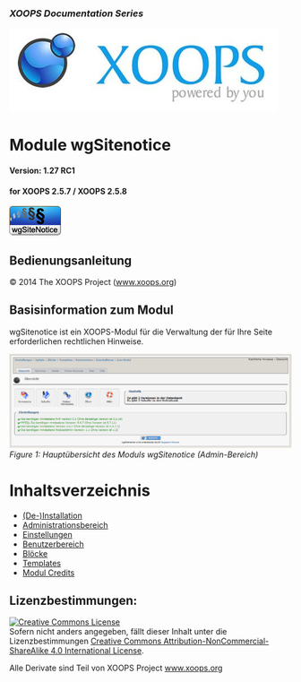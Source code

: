 ### _XOOPS Documentation Series_
![logoXoops.jpg](assets/logoXoops.jpg)

# Module wgSitenotice
#### Version: 1.27 RC1
#### for XOOPS 2.5.7 / XOOPS 2.5.8
      
![logoModule.png](assets/logoModule.png)
            
## Bedienungsanleitung

© 2014 The XOOPS Project (www.xoops.org)    

## Basisinformation zum Modul

wgSitenotice ist ein XOOPS-Modul für die Verwaltung der für Ihre Seite erforderlichen rechtlichen Hinweise.

![0dashboard.png](assets/0dashboard.png)<br/>
*Figure 1: Hauptübersicht des Moduls wgSitenotice (Admin-Bereich)*

# Inhaltsverzeichnis

* [(De-)Installation](book/1install.md)
* [Administrationsbereich](book/2administration.md)
* [Einstellungen](book/3preferences.md)
* [Benutzerbereich](book/5userside.md)
* [Blöcke](book/6blocks.md)
* [Templates](book/7templates.md)
* [Modul Credits](book/9credits.md)

## Lizenzbestimmungen:

<a rel="license" href="http://creativecommons.org/licenses/by-nc-sa/4.0/"><img alt="Creative Commons License" style="border-width:0" src="https://i.creativecommons.org/l/by-nc-sa/4.0/88x31.png" /></a><br />Sofern nicht anders angegeben, fällt dieser Inhalt unter die Lizenzbestimmungen <a rel="license" href="http://creativecommons.org/licenses/by-nc-sa/4.0/">Creative Commons Attribution-NonCommercial-ShareAlike 4.0 International License</a>.

Alle Derivate sind Teil von XOOPS Project <a rel="xoops" href="http://www.xoops.org">www.xoops.org</a>

